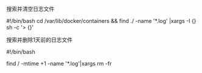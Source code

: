 搜索并清空日志文件

#!/bin/bash
cd /var/lib/docker/containers && find ./ -name '*.log'  |xargs -I {} sh -c '> {}'



搜索并删除1天前的日志文件

#!/bin/bash

find / -mtime +1 -name '*.log'|xargs rm -fr
